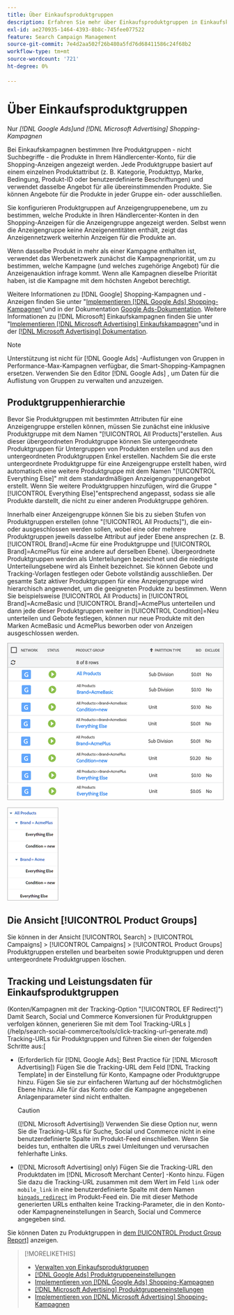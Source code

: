 ```yaml
---
title: Über Einkaufsproduktgruppen
description: Erfahren Sie mehr über Einkaufsproduktgruppen in Einkaufskampagnen.
exl-id: ae270935-1464-4393-8b8c-745fee077522
feature: Search Campaign Management
source-git-commit: 7e4d2aa502f26b480a5fd76d68411586c24f68b2
workflow-type: tm+mt
source-wordcount: '721'
ht-degree: 0%

---
```


# Über Einkaufsproduktgruppen

Nur *[!DNL Google Ads]und [!DNL Microsoft Advertising] Shopping-Kampagnen*

Bei Einkaufskampagnen bestimmen Ihre Produktgruppen - nicht Suchbegriffe - die Produkte in Ihrem Händlercenter-Konto, für die Shopping-Anzeigen angezeigt werden. Jede Produktgruppe basiert auf einem einzelnen Produktattribut (z. B. Kategorie, Produkttyp, Marke, Bedingung, Produkt-ID oder benutzerdefinierte Beschriftungen) und verwendet dasselbe Angebot für alle übereinstimmenden Produkte. Sie können Angebote für die Produkte in jeder Gruppe ein- oder ausschließen.

Sie konfigurieren Produktgruppen auf Anzeigengruppenebene, um zu bestimmen, welche Produkte in Ihren Händlercenter-Konten in den Shopping-Anzeigen für die Anzeigengruppe angezeigt werden. Selbst wenn die Anzeigengruppe keine Anzeigenentitäten enthält, zeigt das Anzeigennetzwerk weiterhin Anzeigen für die Produkte an.

Wenn dasselbe Produkt in mehr als einer Kampagne enthalten ist, verwendet das Werbenetzwerk zunächst die Kampagnenpriorität, um zu bestimmen, welche Kampagne (und welches zugehörige Angebot) für die Anzeigenauktion infrage kommt. Wenn alle Kampagnen dieselbe Priorität haben, ist die Kampagne mit dem höchsten Angebot berechtigt.

Weitere Informationen zu [!DNL Google] Shopping-Kampagnen und -Anzeigen finden Sie unter &quot;[Implementieren [!DNL Google Ads] Shopping-Kampagnen](/help/search-social-commerce/campaign-management/special-workflows/google-shopping-campaigns.md)&quot;und in der Dokumentation [Google Ads-Dokumentation](https://support.google.com/google-ads/answer/3455481?visit_id=638205553638977410-2592024034&amp;rd=1). Weitere Informationen zu [!DNL Microsoft] Einkaufskampagnen finden Sie unter &quot;[Implementieren [!DNL Microsoft Advertising] Einkaufskampagnen](/help/search-social-commerce/campaign-management/special-workflows/microsoft-shopping-campaigns.md)&quot;und in der [[!DNL Microsoft Advertising] Dokumentation](https://help.bingads.microsoft.com/#apex/3/en/50903/1-500).

>[!NOTE]
>
>Unterstützung ist nicht für [!DNL Google Ads] -Auflistungen von Gruppen in Performance-Max-Kampagnen verfügbar, die Smart-Shopping-Kampagnen ersetzen. Verwenden Sie den Editor [!DNL Google Ads] , um Daten für die Auflistung von Gruppen zu verwalten und anzuzeigen.

## Produktgruppenhierarchie

Bevor Sie Produktgruppen mit bestimmten Attributen für eine Anzeigengruppe erstellen können, müssen Sie zunächst eine inklusive Produktgruppe mit dem Namen &quot;[!UICONTROL All Products]&quot;erstellen. Aus dieser übergeordneten Produktgruppe können Sie untergeordnete Produktgruppen für Untergruppen von Produkten erstellen und aus den untergeordneten Produktgruppen Enkel erstellen. Nachdem Sie die erste untergeordnete Produktgruppe für eine Anzeigengruppe erstellt haben, wird automatisch eine weitere Produktgruppe mit dem Namen &quot;[!UICONTROL Everything Else]&quot; mit dem standardmäßigen Anzeigengruppenangebot erstellt. Wenn Sie weitere Produktgruppen hinzufügen, wird die Gruppe &quot;[!UICONTROL Everything Else]&quot;entsprechend angepasst, sodass sie alle Produkte darstellt, die nicht zu einer anderen Produktgruppe gehören.

Innerhalb einer Anzeigengruppe können Sie bis zu sieben Stufen von Produktgruppen erstellen (ohne &quot;[!UICONTROL All Products]&quot;), die ein- oder ausgeschlossen werden sollen, wobei eine oder mehrere Produktgruppen jeweils dasselbe Attribut auf jeder Ebene ansprechen (z. B. [!UICONTROL Brand]=Acme für eine Produktgruppe und [!UICONTROL Brand]=AcmePlus für eine andere auf derselben Ebene). Übergeordnete Produktgruppen werden als Unterteilungen bezeichnet und die niedrigste Unterteilungsebene wird als Einheit bezeichnet. Sie können Gebote und Tracking-Vorlagen festlegen oder Gebote vollständig ausschließen. Der gesamte Satz aktiver Produktgruppen für eine Anzeigengruppe wird hierarchisch angewendet, um die geeigneten Produkte zu bestimmen. Wenn Sie beispielsweise [!UICONTROL All Products] in [!UICONTROL Brand]=AcmeBasic und [!UICONTROL Brand]=AcmePlus unterteilen und dann jede dieser Produktgruppen weiter in [!UICONTROL Condition]=Neu unterteilen und Gebote festlegen, können nur neue Produkte mit den Marken AcmeBasic und AcmePlus beworben oder von Anzeigen ausgeschlossen werden.

![Beispiel eines Produktgruppensatzes](/help/search-social-commerce/assets/product-group-list.png "Beispiel eines Produktgruppensatzes")

![Beispielproduktgruppenhierarchie](/help/search-social-commerce/assets/product-group-tree.png "Beispiel für eine Produktgruppenhierarchie")

## Die Ansicht [!UICONTROL Product Groups]

Sie können in der Ansicht [!UICONTROL Search] > [!UICONTROL Campaigns] > [!UICONTROL Campaigns] > [!UICONTROL Product Groups] Produktgruppen erstellen und bearbeiten sowie Produktgruppen und deren untergeordnete Produktgruppen löschen.

## Tracking und Leistungsdaten für Einkaufsproduktgruppen

(Konten/Kampagnen mit der Tracking-Option &quot;[!UICONTROL EF Redirect]&quot;) Damit Search, Social und Commerce Konversionen für Produktgruppen verfolgen können, generieren Sie mit dem Tool Tracking-URLs ](/help/search-social-commerce/tools/click-tracking-url-generate.md) Tracking-URLs für Produktgruppen und führen Sie einen der folgenden Schritte aus:[

* (Erforderlich für [!DNL Google Ads]; Best Practice für [!DNL Microsoft Advertising]) Fügen Sie die Tracking-URL dem Feld [!DNL Tracking Template] in der Einstellung für Konto, Kampagne oder Produktgruppe hinzu. Fügen Sie sie zur einfacheren Wartung auf der höchstmöglichen Ebene hinzu. Alle für das Konto oder die Kampagne angegebenen Anlagenparameter sind nicht enthalten.

  >[!CAUTION]
  >
  >([!DNL Microsoft Advertising]) Verwenden Sie diese Option nur, wenn Sie die Tracking-URLs für Suche, Social und Commerce nicht in eine benutzerdefinierte Spalte im Produkt-Feed einschließen. Wenn Sie beides tun, enthalten die URLs zwei Umleitungen und verursachen fehlerhafte Links.

* ([!DNL Microsoft Advertising] only) Fügen Sie die Tracking-URL den Produktdaten im [!DNL Microsoft Merchant Center] -Konto hinzu. Fügen Sie dazu die Tracking-URL zusammen mit dem Wert im Feld `link` oder `mobile_link` in eine benutzerdefinierte Spalte mit dem Namen [`bingads_redirect`](https://help.ads.microsoft.com/#apex/3/en/51084/0) im Produkt-Feed ein. Die mit dieser Methode generierten URLs enthalten keine Tracking-Parameter, die in den Konto- oder Kampagneneinstellungen in Search, Social und Commerce angegeben sind.

Sie können Daten zu Produktgruppen in [dem [!UICONTROL Product Group Report]](/help/search-social-commerce/reports/management/basic-advanced/product-group-report.md) anzeigen.

>[!MORELIKETHIS]
>
>* [Verwalten von Einkaufsproduktgruppen](product-group-manage.md)
>* [[!DNL Google Ads] Produktgruppeneinstellungen](product-group-settings-google.md)
>* [Implementieren von [!DNL Google Ads] Shopping-Kampagnen](/help/search-social-commerce/campaign-management/special-workflows/google-shopping-campaigns.md)
>* [[!DNL Microsoft Advertising] Produktgruppeneinstellungen](product-group-settings-microsoft.md)
>* [Implementieren von [!DNL Microsoft Advertising] Shopping-Kampagnen](/help/search-social-commerce/campaign-management/special-workflows/microsoft-shopping-campaigns.md)
